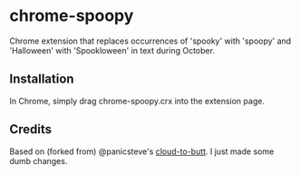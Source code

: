 chrome-spoopy
=============

Chrome extension that replaces occurrences of 'spooky' with 'spoopy' and 'Halloween' with 'Spookloween' in text during October.

Installation
------------

In Chrome, simply drag chrome-spoopy.crx into the extension page.

Credits
-------

Based on (forked from) @panicsteve's [cloud-to-butt](https://github.com/panicsteve/cloud-to-butt/). I just made some dumb changes.
